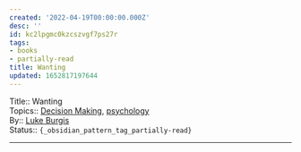 ```yaml
---
created: '2022-04-19T00:00:00.000Z'
desc: ''
id: kc2lpgmc0kzcszvgf7ps27r
tags:
- books
- partially-read
title: Wanting
updated: 1652817197644
---
```

   
Title:: Wanting   
Topics:: [Decision Making](../../topics/decision%20making.md), [psychology](../../topics/psychology.md)   
By:: [Luke Burgis](/not_created.md)   
Status:: `{_obsidian_pattern_tag_partially-read}`   
   
   
---